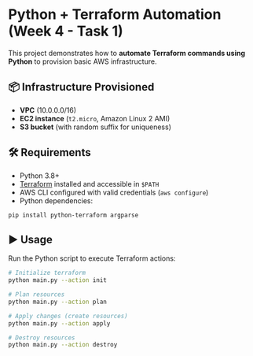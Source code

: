 
# Python + Terraform Automation (Week 4 - Task 1)

This project demonstrates how to **automate Terraform commands using Python** to provision basic AWS infrastructure.  

## 📦 Infrastructure Provisioned
- **VPC** (10.0.0.0/16)  
- **EC2 instance** (`t2.micro`, Amazon Linux 2 AMI)  
- **S3 bucket** (with random suffix for uniqueness)  

## 🛠️ Requirements
- Python 3.8+  
- [Terraform](https://developer.hashicorp.com/terraform/downloads) installed and accessible in `$PATH`  
- AWS CLI configured with valid credentials (`aws configure`)  
- Python dependencies:  

```bash
pip install python-terraform argparse
````

## ▶️ Usage

Run the Python script to execute Terraform actions:

```bash
# Initialize terraform
python main.py --action init

# Plan resources
python main.py --action plan

# Apply changes (create resources)
python main.py --action apply

# Destroy resources
python main.py --action destroy
```


